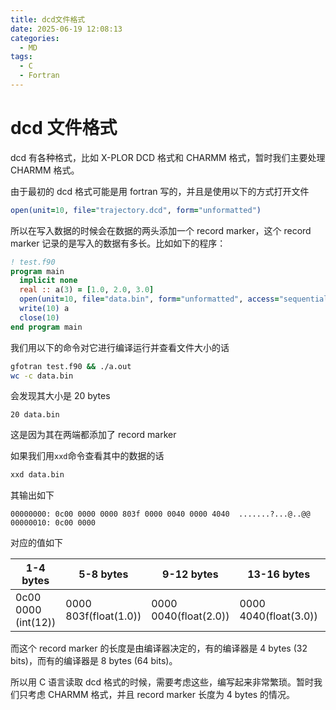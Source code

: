 ```yaml
---
title: dcd文件格式
date: 2025-06-19 12:08:13
categories:
  - MD
tags:
  - C
  - Fortran
---
```


# dcd 文件格式

dcd 有各种格式，比如 X-PLOR DCD 格式和 CHARMM 格式，暂时我们主要处理 CHARMM 格式。

由于最初的 dcd 格式可能是用 fortran 写的，并且是使用以下的方式打开文件

```fortran
open(unit=10, file="trajectory.dcd", form="unformatted")
```

<!--more-->

所以在写入数据的时候会在数据的两头添加一个 record marker，这个 record marker 记录的是写入的数据有多长。比如如下的程序：

```fortran
! test.f90
program main
  implicit none
  real :: a(3) = [1.0, 2.0, 3.0]
  open(unit=10, file="data.bin", form="unformatted", access="sequential")
  write(10) a
  close(10)
end program main
```

我们用以下的命令对它进行编译运行并查看文件大小的话

```bash
gfotran test.f90 && ./a.out
wc -c data.bin
```

会发现其大小是 20 bytes

```raw
20 data.bin
```

这是因为其在两端都添加了 record marker

如果我们用`xxd`命令查看其中的数据的话

```bash
xxd data.bin
```

其输出如下

```raw
00000000: 0c00 0000 0000 803f 0000 0040 0000 4040  .......?...@..@@
00000010: 0c00 0000
```

对应的值如下

| 1-4 bytes           | 5-8 bytes             | 9-12 bytes            | 13-16 bytes           | 17-20 bytes        |
| ------------------- | --------------------- | --------------------- | --------------------- | ------------------ |
| 0c00 0000 (int(12)) | 0000 803f(float(1.0)) | 0000 0040(float(2.0)) | 0000 4040(float(3.0)) | 0c00 0000(int(12)) |

而这个 record marker 的长度是由编译器决定的，有的编译器是 4 bytes (32 bits)，而有的编译器是 8 bytes (64 bits)。

所以用 C 语言读取 dcd 格式的时候，需要考虑这些，编写起来非常繁琐。暂时我们只考虑 CHARMM 格式，并且 record marker 长度为 4 bytes 的情况。
